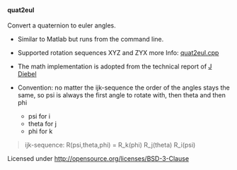 #### quat2eul
Convert a quaternion to euler angles.

 - Similar to Matlab but runs from the command line.
 - Supported rotation sequences XYZ and  ZYX 
   more Info: [quat2eul.cpp](quat2eul.cpp)
 - The math implementation is adopted from the technical report of [J Diebel](https://scholar.google.de/scholar?cluster=3204262265835591787)
 - Convention: no matter the ijk-sequence the order of the angles stays the same, so psi is always the first angle to rotate with, then theta and then phi

	 - psi for i
     - theta for j
     - phi  for k

 >ijk-sequence: R(psi,theta,phi) = R_k(phi) R_j(theta) R_i(psi)

 Licensed under http://opensource.org/licenses/BSD-3-Clause

 
